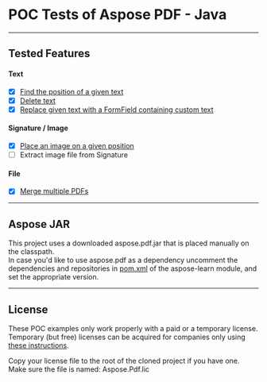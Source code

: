 # POC Tests of Aspose PDF  - Java
***
## Tested Features
#### Text
- [x] [Find the position of a given text](/aspose-learn/src/test/java/hu/balazsg/asposelearn/text/SearchAndGetTextPositionsFromPagesOfPDFDocument.java)
- [x] [Delete text](/aspose-learn/src/test/java/hu/balazsg/asposelearn/text/DeleteTextFromAllPagesOfDocument.java)
- [x] [Replace given text with a FormField containing custom text](/aspose-learn/src/test/java/hu/balazsg/asposelearn/text/ReplaceTextWithCustomContentTextFormField.java)
#### Signature / Image
- [x] [Place an image on a given position](/aspose-learn/src/test/java/hu/balazsg/asposelearn/image/PlaceImageOnPositionWithSize.java)
- [ ] Extract image file from Signature
#### File
- [x] [Merge multiple PDFs](/aspose-learn/src/test/java/hu/balazsg/asposelearn/files/MergeMultiplePDFFiles.java)
***
## Aspose JAR
This project uses a downloaded aspose.pdf.jar that is placed manually on the classpath.  
In case you'd like to use aspose.pdf as a dependency uncomment the dependencies and repositories in [pom.xml](aspose-learn/pom.xml) of the aspose-learn module, and set the appropriate version.
***
## License
These POC examples only work properly with a paid or a temporary license.  
Temporary (but free) licenses can be acquired for companies only using [these instructions](http://www.aspose.com/corporate/purchase/temporary-license.aspx).

Copy your license file to the root of the cloned project if you have one.  
Make sure the file is named: Aspose.Pdf.lic

